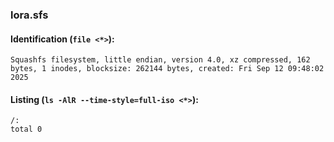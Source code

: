 ### lora.sfs
#### Identification (`file <*>`):
```
Squashfs filesystem, little endian, version 4.0, xz compressed, 162 bytes, 1 inodes, blocksize: 262144 bytes, created: Fri Sep 12 09:48:02 2025
```
#### Listing (`ls -AlR --time-style=full-iso <*>`):
```
/:
total 0
```

